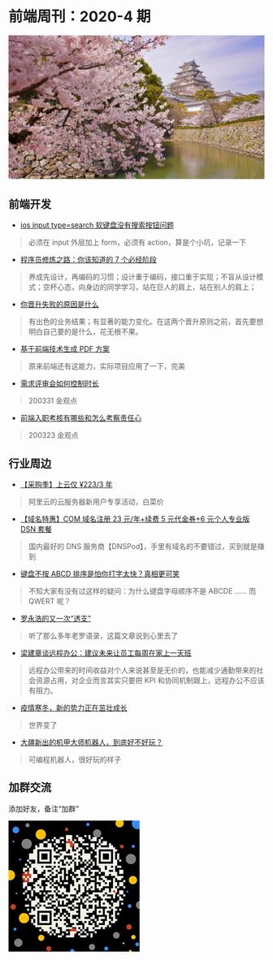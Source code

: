 # 前端周刊：2020-4 期

[![](/img/bing/20200406.jpg?imageMogr2/thumbnail/960x)](https://cn.bing.com/search?q=姬路城)

## 前端开发

- [ios input type=search 软键盘没有搜索按钮问题](https://blog.csdn.net/xuexizhe88/article/details/79744258)

> 必须在 input 外层加上 form，必须有 action，算是个小坑，记录一下

- [程序员修炼之路：你该知道的 7 个必经阶段](https://mp.weixin.qq.com/s?__biz=MzIzOTU0NTQ0MA==&mid=2247495088&idx=1&sn=cf34edb66e84fff63b00186bcadce886)

> 养成先设计，再编码的习惯；设计重于编码，接口重于实现；不盲从设计模式；空杯心态，向身边的同学学习，站在巨人的肩上，站在别人的肩上；

- [你晋升失败的原因是什么](https://www.yuque.com/iscott/10/ghrpb3?from=timeline)

> 有出色的业务结果；有显著的能力变化。在这两个晋升原则之前，首先要想明白自己要的是什么，花无根不果。

- [基于前端技术生成 PDF 方案](https://segmentfault.com/a/1190000019487235)

> 原来前端还有这能力，实际项目应用了一下，完美

- [需求评审会如何控制时长](https://www.yuque.com/iscott/tl/lxbl4k)

> 200331 金观点

- [前端入职考核有哪些和怎么考察责任心](https://www.yuque.com/iscott/tl/tf228r)

> 200323 金观点

## 行业周边

- [【采购季】上云仅 ¥223/3 年](https://www.aliyun.com/sale-season/2020/procurement-new-members?userCode=y31qmczl)

> 阿里云的云服务器新用户专享活动，白菜价

- [【域名特惠】COM 域名注册 23 元/年+续费 5 元代金券+6 元个人专业版 DSN 套餐](https://www.dnspod.cn/promo/domainscarnival?promo_code=3LIUUR11729&source=sharelink&from=link)

> 国内最好的 DNS 服务商【DNSPod】，手里有域名的不要错过，买到就是赚到

- [键盘不按 ABCD 排序是怕你打字太快？真相更可笑](https://mp.weixin.qq.com/s?__biz=MzUyNzc0ODI1Nw==&mid=2247491053&idx=1&sn=cb5fa4916dde3815a8efcdcdb78e3abe)

> 不知大家有没有过这样的疑问：为什么键盘字母顺序不是 ABCDE …… 而 QWERT 呢？

- [罗永浩的又一次“透支”](https://www.cnbeta.com/articles/tech/962769.htm)

> 听了那么多年老罗语录，这篇文章说到心里去了

- [梁建章谈远程办公：建议未来让员工每周在家上一天班](https://www.cnbeta.com/articles/tech/962885.htm)

> 远程办公带来的时间收益对个人来说甚至是无价的，也能减少通勤带来的社会资源占用，对企业而言其实只要把 KPI 和协同机制跟上，远程办公不应该有阻力。

- [疫情寒冬，新的势力正在茁壮成长](https://mp.weixin.qq.com/s?__biz=MzUzMjY0NDY4Ng==&mid=2247486957&idx=1&sn=46cdaaefc64028e59ee29b42b3c5aaf3)

> 世界变了

- [大疆新出的机甲大师机器人，到底好不好玩？](https://zhuanlan.zhihu.com/p/119333290?utm_source=wechat_session&utm_medium=social&utm_oi=27046294061056)

> 可编程机器人，很好玩的样子

## 加群交流

添加好友，备注“加群”

![refned_x](/img/a/refined-x.jpg)

